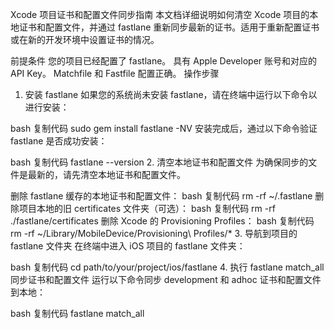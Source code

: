 Xcode 项目证书和配置文件同步指南
本文档详细说明如何清空 Xcode 项目的本地证书和配置文件，并通过 fastlane 重新同步最新的证书。适用于重新配置证书或在新的开发环境中设置证书的情况。

前提条件
您的项目已经配置了 fastlane。
具有 Apple Developer 账号和对应的 API Key。
Matchfile 和 Fastfile 配置正确。
操作步骤
1. 安装 fastlane
如果您的系统尚未安装 fastlane，请在终端中运行以下命令以进行安装：

bash
复制代码
sudo gem install fastlane -NV
安装完成后，通过以下命令验证 fastlane 是否成功安装：

bash
复制代码
fastlane --version
2. 清空本地证书和配置文件
为确保同步的文件是最新的，请先清空本地证书和配置文件。

删除 fastlane 缓存的本地证书和配置文件：
bash
复制代码
rm -rf ~/.fastlane
删除项目本地的旧 certificates 文件夹（可选）：
bash
复制代码
rm -rf ./fastlane/certificates
删除 Xcode 的 Provisioning Profiles：
bash
复制代码
rm -rf ~/Library/MobileDevice/Provisioning\ Profiles/*
3. 导航到项目的 fastlane 文件夹
在终端中进入 iOS 项目的 fastlane 文件夹：

bash
复制代码
cd path/to/your/project/ios/fastlane
4. 执行 fastlane match_all 同步证书和配置文件
运行以下命令同步 development 和 adhoc 证书和配置文件到本地：

bash
复制代码
fastlane match_all
